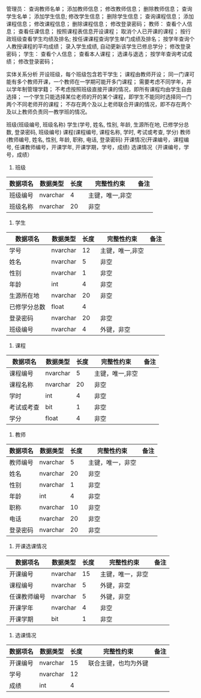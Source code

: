 管理员：
查询教师名单；
添加教师信息；
修改教师信息；
删除教师信息；
查询学生名单；
添加学生信息;
修改学生信息；
删除学生信息；
查询课程信息；
添加课程信息；
修改课程信息；
删除课程信息；
修改登录密码；
教师：
查看个人信息；
查看任课信息；
按照课程表信息开设课程；
取消个人已开课的课程；
按行政班级查看学生均绩及排名;
按任课课程查询学生单门成绩及排名；
按学年查询个人教授课程的平均成绩；
录入学生成绩, 自动更新该学生已修总学分；
修改登录密码；
学生：
查看个人信息；
查看本人课程；
选课与退选；
按学年查询考试成绩；
修改登录密码；

实体关系分析
开设班级，每个班级包含若干学生；
课程由教师开设；
同一门课可能有多个教师开课，一个教师在一学期可能开多门课程；
需要考虑不同学年，并以学年制管理学籍；
不考虑按照班级直接开课的情况，即所有课程均由学生自由选择；
一个学生只能选择某位老师的开的某个课程，即学生不能同时选择同一门两个不同老师开的课程；
不存在两个及以上老师联合开课的情况，即不存在两个及以上教师负责同一教学班的情况。

班级(班级编号, 班级名称)
学生(学号, 姓名, 性别, 年龄, 生源所在地, 已修学分总数, 登录密码, 班级编号)
课程(课程编号, 课程名称, 学时, 考试或考查, 学分)
教师(教师编号, 姓名, 性别, 年龄, 职称, 电话, 登录密码)
开课情况(开课编号，课程编号, 任课教师编号，开课学年, 开课学期，学号，成绩)
选课情况（开课编号，学号，成绩）

1. 班级

| 数据项名 | 数据类型 | 长度 | 完整性约束      | 备注 |
| -------- | -------- | ---- | --------------- | ---- |
| 班级编号 | nvarchar | 4    | 主键，唯一,非空 |      |
| 班级名称 | nvarchar | 20   | 非空            |      |

1. 学生

| 数据项名     | 数据类型 | 长度 | 完整性约束      | 备注 |
| ------------ | -------- | ---- | --------------- | ---- |
| 学号         | nvarchar | 12   | 主键，唯一,非空 |      |
| 姓名         | nvarchar | 5    | 非空            |      |
| 性别         | nvarchar | 1    | 非空            |      |
| 年龄         | int      | 4    | 非空            |      |
| 生源所在地   | nvarchar | 20   | 非空            |      |
| 已修学分总数 | float    | 4    |                 |      |
| 登录密码     | nvarchar | 20   | 非空            |      |
| 班级编号     | nvarchar | 4    | 外键，非空      |      |

1. 课程

| 数据项名   | 数据类型 | 长度 | 完整性约束      | 备注 |
| ---------- | -------- | ---- | --------------- | ---- |
| 课程编号   | nvarchar | 5    | 主键，唯一,非空 |      |
| 课程名称   | nvarchar | 20   | 非空            |      |
| 学时       | int      | 4    | 非空            |      |
| 考试或考查 | bit      | 1    | 非空            |      |
| 学分       | float    | 4    | 非空            |      |

1. 教师

| 数据项名 | 数据类型 | 长度 | 完整性约束       | 备注 |
| -------- | -------- | ---- | ---------------- | ---- |
| 教师编号 | nvarchar | 5    | 主键，唯一，非空 |      |
| 姓名     | nvarchar | 20   | 非空             |      |
| 性别     | nvarchar | 1    | 非空             |      |
| 年龄     | int      | 4    | 非空             |      |
| 职称     | nvarchar | 10   | 非空             |      |
| 电话     | nvarchar | 20   | 非空             |      |
| 登录密码 | nvarchar | 20   | 非空             |      |

1. 开课选课情况

| 数据项名     | 数据类型 | 长度 | 完整性约束       | 备注 |
| ------------ | -------- | ---- | ---------------- | ---- |
| 开课编号     | nvarchar | 15   | 主键，唯一，非空 |      |
| 课程编号     | nvarchar | 5    | 外键，非空       |      |
| 任课教师编号 | nvarchar | 5    | 外键，非空       |      |
| 开课学年     | nvarchar | 4    | 非空             |      |
| 开课学期     | bit      | 1    | 非空             |      |

1. 选课情况

| 数据项名 | 数据类型 | 长度 | 完整性约束           | 备注 |
| -------- | -------- | ---- | -------------------- | ---- |
| 开课编号 | nvarchar | 15   | 联合主键，也均为外键 |      |
| 学号     | nvarchar | 12   |                      |      |
| 成绩     | int      | 4    |                      |      |